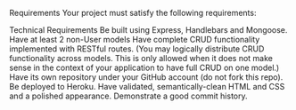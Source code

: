 Requirements
Your project must satisfy the following requirements:

Technical Requirements
Be built using Express, Handlebars and Mongoose.
Have at least 2 non-User models
Have complete CRUD functionality implemented with RESTful routes. (You may logically distribute CRUD functionality across models. This is only allowed when it does not make sense in the context of your application to have full CRUD on one model.)
Have its own repository under your GitHub account (do not fork this repo).
Be deployed to Heroku.
Have validated, semantically-clean HTML and CSS and a polished appearance.
Demonstrate a good commit history.